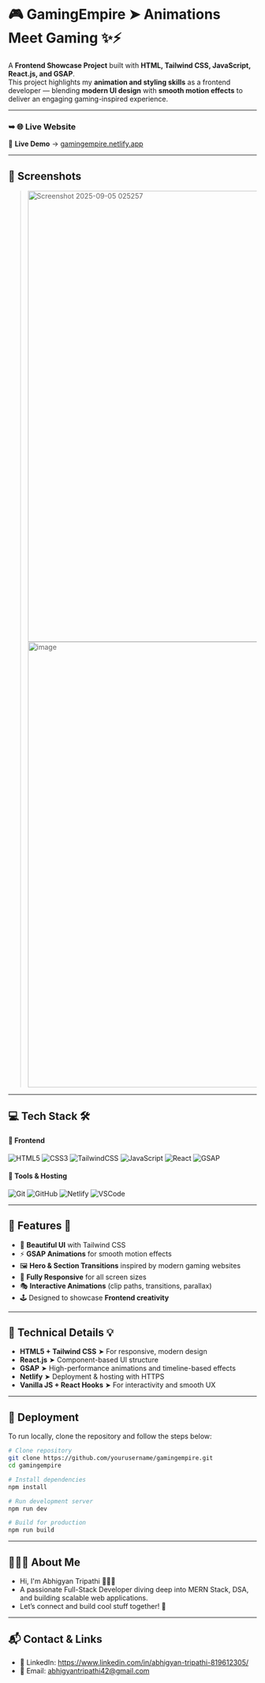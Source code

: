 # 🎮 GamingEmpire ➤ Animations Meet Gaming ✨⚡

A **Frontend Showcase Project** built with **HTML, Tailwind CSS, JavaScript, React.js, and GSAP**.  
This project highlights my **animation and styling skills** as a frontend developer — blending **modern UI design** with **smooth motion effects** to deliver an engaging gaming-inspired experience.

---

### ➥ 🌐 Live Website

🔗 **Live Demo** → [gamingempire.netlify.app](https://gamingempire.netlify.app)

---

## 📸 Screenshots 
><img width="1903" height="915" alt="Screenshot 2025-09-05 025257" src="https://github.com/user-attachments/assets/c6b8a9eb-64f6-4969-ba5e-474b7c701566" />
><img width="1900" height="904" alt="image" src="https://github.com/user-attachments/assets/0017c081-de33-43d7-b99e-811182b374d9" />


---

## 💻 Tech Stack 🛠️

#### 🚀 **Frontend**
![HTML5](https://img.shields.io/badge/-HTML5-E34F26?style=flat-square&logo=html5&logoColor=white)
![CSS3](https://img.shields.io/badge/-CSS3-1572B6?style=flat-square&logo=css3&logoColor=white)
![TailwindCSS](https://img.shields.io/badge/-TailwindCSS-06B6D4?style=flat-square&logo=tailwind-css&logoColor=white)
![JavaScript](https://img.shields.io/badge/-JavaScript-F7DF1E?style=flat-square&logo=javascript&logoColor=black)
![React](https://img.shields.io/badge/-React-61DAFB?style=flat-square&logo=react&logoColor=black)
![GSAP](https://img.shields.io/badge/-GSAP-88CE02?style=flat-square&logo=greensock&logoColor=black)

#### 🧰 **Tools & Hosting**
![Git](https://img.shields.io/badge/-Git-F05032?style=flat-square&logo=git&logoColor=white)
![GitHub](https://img.shields.io/badge/-GitHub-181717?style=flat-square&logo=github&logoColor=white)
![Netlify](https://img.shields.io/badge/-Netlify-00C7B7?style=flat-square&logo=netlify&logoColor=white)
![VSCode](https://img.shields.io/badge/-VSCode-007ACC?style=flat-square&logo=visualstudiocode&logoColor=white)

---

## 🌟 Features 🧩

- 🎨 **Beautiful UI** with Tailwind CSS  
- ⚡ **GSAP Animations** for smooth motion effects  
- 🖼️ **Hero & Section Transitions** inspired by modern gaming websites  
- 📱 **Fully Responsive** for all screen sizes  
- 🎭 **Interactive Animations** (clip paths, transitions, parallax)  
- 🕹️ Designed to showcase **Frontend creativity**  

---

## 🤖 Technical Details 💡

- **HTML5 + Tailwind CSS** ➤ For responsive, modern design  
- **React.js** ➤ Component-based UI structure  
- **GSAP** ➤ High-performance animations and timeline-based effects  
- **Netlify** ➤ Deployment & hosting with HTTPS  
- **Vanilla JS + React Hooks** ➤ For interactivity and smooth UX  

---

## 🚀 Deployment

To run locally, clone the repository and follow the steps below:

```bash
# Clone repository
git clone https://github.com/yourusername/gamingempire.git
cd gamingempire

# Install dependencies
npm install

# Run development server
npm run dev

# Build for production
npm run build

```
---

## 🙋🏻‍♂️ About Me
- Hi, I'm Abhigyan Tripathi 👨🏻‍💻
- A passionate Full-Stack Developer diving deep into MERN Stack, DSA, and building scalable web applications.
- Let’s connect and build cool stuff together! 🚀

---

## 📬 Contact & Links
- 💼 LinkedIn: https://www.linkedin.com/in/abhigyan-tripathi-819612305/
- 📧 Email: abhigyantripathi42@gmail.com

